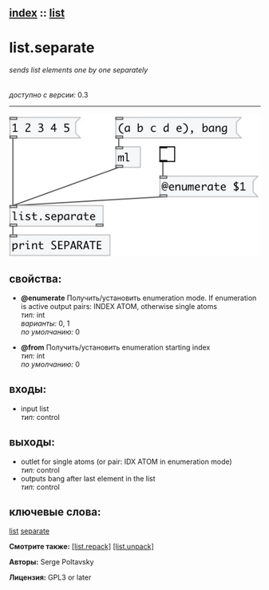 [index](index.html) :: [list](category_list.html)
---

# list.separate

###### sends list elements one by one separately

*доступно с версии:* 0.3

---




[![example](../examples/img/list.separate.jpg)](../examples/pd/list.separate.pd)







## свойства:

* **@enumerate** 
Получить/установить enumeration mode. If enumeration is active output pairs: INDEX ATOM, otherwise
single atoms<br>
_тип:_ int<br>
_варианты:_ 0, 1<br>
_по умолчанию:_ 0<br>

* **@from** 
Получить/установить enumeration starting index<br>
_тип:_ int<br>
_по умолчанию:_ 0<br>



## входы:

* input list<br>
_тип:_ control



## выходы:

* outlet for single atoms (or pair: IDX ATOM in enumeration mode)<br>
_тип:_ control
* outputs bang after last element in the list<br>
_тип:_ control



## ключевые слова:

[list](keywords/list.html)
[separate](keywords/separate.html)



**Смотрите также:**
[\[list.repack\]](list.repack.html)
[\[list.unpack\]](list.unpack.html)




**Авторы:** Serge Poltavsky




**Лицензия:** GPL3 or later






